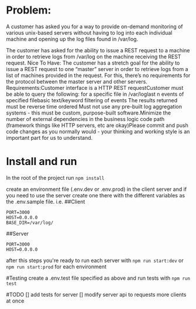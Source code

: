 # Problem:

A customer has asked you for a way to provide on-demand monitoring of various unix-based
servers without having to log into each individual machine and opening up the log files 
found in /var/log. 

The customer has asked for the ability to issue a REST request to a machine in order to retrieve logs from /var/log on the machine receiving the REST request.
Nice To Have: The customer has a stretch goal for the ability to issue a REST request to one “master” server in order to retrieve logs from a list of machines provided in the request. For this, there’s no requirements for the protocol between the master server and other servers.
Requirements:Customer interface is a HTTP REST requestCustomer must be able to query the following:
for a specific file in /var/loglast n events of specified filebasic text/keyword filtering of events The results returned must be reverse time ordered
Must not use any pre-built log aggregation systems - this must be custom, purpose-built software.Minimize the number of external dependencies in the business logic code path (framework things like HTTP servers, etc are okay)Please commit and push code changes as you normally would - your thinking and working style is an important part for us to understand.

# Install and run
In the root of the project run 
```npm install```

create an environment file (.env.dev or .env.prod) in the client server and if you need to use the server create one there with the different variables as the .env.sample file. i.e.
##Client 
```
PORT=3000
HOST=0.0.0.0
BASE_DIR=/var/log/
```

##Server
```
PORT=3000
HOST=0.0.0.0
```
after this steps you're ready to run each server with `npm run start:dev` or `npm run start:prod` for each environment

#Testing
create a .env.test file specified as above and run tests with `npm run test`

#TODO
[] add tests for server
[] modify server api to requests more clients at once
